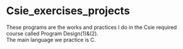 # Csie_exercises_projects
These programs are the works and practices I do in the Csie required course called Program Design(1)&(2).     
The main language we practice is C.

